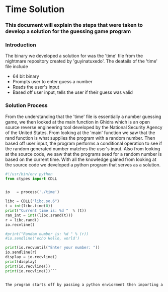 # Time Solution
### This document will explain the steps that were taken to develop a solution for the guessing game program

### Introduction
The binary we developed a solution for was the 'time' file from the nightmare repository created by 'guyinatuxedo'. 
The deatails of the 'time' file include
- 64 bit binary
- Prompts user to enter guess a number
- Reads the user's input
- Based off user input, tells the user if their guess was valid

### Solution Process
From the understanding that the 'time' file is essentially a number guessing game, we then looked at the main function in Ghidra which is an open source reverse engineering tool developed by the National Security Agency of the United States. From looking at the 'main' function we saw that the rand function is what supplies the program with a random number. Then based off user input, the program performs a conditional operation to see if the random generated number matches the user's input. Also from looking at the source code, we saw that the programs seed for a random number is based on the current time. With all the knowledge gained from looking at the source code we developed a python program that serves as a solution.

``` python
#!/usr/bin/env python
from ctypes import CDLL


io   = process('./time')

libc = CDLL("libc.so.6")
t = int(libc.time(0))
print("Current time is: %d "  % (t))
ran_int = int((libc.srand(t)))
r = libc.rand()
io.recvline()

#print("Random number is: %d " % (r))
#io.sendline('echo Hello, world')

print(io.recvuntil("Enter your number: "))
io.sendline(r)
display = io.recvline()
print(display)
print(io.recvline())
print(io.recvline())```


The program starts off by passing a python enviorment then importing a C Dynamic Link Library and pwntools. Then from declaring our io variable and C  library variable we were able include the time file in our solution file and also get the current time to match the seed. We then created a variable that has a value that matches the current time for my program it was decalred as 't' we then created a random integer variable that creates a random number from the srand() function which has the time variable ('t') as the argument. Then once this operation was performed we creted our rand() function variable which for my program was declared as 'r' after that we received that line which is able to be done because of the pwntools import. We then used recieve line until the part of the program that asks the user to enter a guessing number. Once that portion fo teh code occurs it was then time to send the rand() function variable we createde earlier. This was done by using the integer place holder to send the variable. The last steps were to print the last parts of the source code. From running the solution python file we were able to see that the random number variable we created matched the random number generated. 
        
